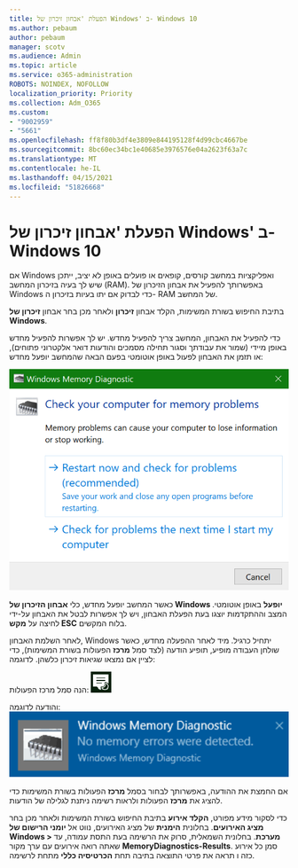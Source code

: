 ```yaml
---
title: הפעלת 'אבחון זיכרון של Windows' ב- Windows 10
ms.author: pebaum
author: pebaum
manager: scotv
ms.audience: Admin
ms.topic: article
ms.service: o365-administration
ROBOTS: NOINDEX, NOFOLLOW
localization_priority: Priority
ms.collection: Adm_O365
ms.custom:
- "9002959"
- "5661"
ms.openlocfilehash: ff8f80b3df4e3809e844195128f4d99cbc4667be
ms.sourcegitcommit: 8bc60ec34bc1e40685e3976576e04a2623f63a7c
ms.translationtype: MT
ms.contentlocale: he-IL
ms.lasthandoff: 04/15/2021
ms.locfileid: "51826668"
---
```

# <a name="run-windows-memory-diagnostics-in-windows-10"></a>הפעלת 'אבחון זיכרון של Windows' ב- Windows 10

אם Windows ואפליקציות במחשב קורסים, קופאים או פועלים באופן לא יציב, ייתכן שיש לך בעיה בזיכרון המחשב (RAM). באפשרותך להפעיל את אבחון הזיכרון של Windows כדי לבדוק אם יתו בעיות בזיכרון ה- RAM של המחשב.

בתיבת החיפוש בשורת המשימות, הקלד אבחון **זיכרון** ולאחר מכן בחר אבחון **זיכרון של Windows**. 

כדי להפעיל את האבחון, המחשב צריך להפעיל מחדש. יש לך אפשרות להפעיל מחדש באופן מיידי (שמור את עבודתך וסגור תחילה מסמכים והודעות דואר אלקטרוני פתוחים), או תזמן את האבחון לפעול באופן אוטומטי בפעם הבאה שהמחשב יופעל מחדש:

![אבחון זיכרון של Windows](media/windows-memory-diagnostic.png)

כאשר המחשב יופעל מחדש, כלי **אבחון הזיכרון של Windows יופעל** באופן אוטומטי. המצב וההתקדמות יוצגו בעת הפעלת האבחון, ויש לך אפשרות לבטל את האבחון על-ידי לחיצה על **מקש ESC** בלוח המקשים.

לאחר השלמת האבחון, Windows יתחיל כרגיל.
מיד לאחר ההפעלה מחדש, כאשר שולחן העבודה מופיע, תופיע הודעה (לצד סמל **מרכז** הפעולות בשורת המשימות), כדי לציין אם נמצאו שגיאות זיכרון כלשהן. לדוגמה:

הנה סמל מרכז הפעולות: ![סמל מרכז הפעולות](media/action-center-icon.png) 

והודעה לדוגמה: ![אין שגיאות זיכרון](media/no-memory-errors.png)

אם החמצת את ההודעה, באפשרותך לבחור בסמל **מרכז** הפעולות בשורת המשימות כדי להציג את **מרכז** הפעולות ולראות רשימה ניתנת לגלילה של הודעות.

כדי לסקור מידע מפורט, **הקלד אירוע** בתיבת החיפוש בשורת המשימות ולאחר מכן בחר **מציג האירועים**. בחלונית **הימנית** של מציג האירועים, נווט אל **יומני הרישום של Windows > מערכת**. בחלונית השמאלית, סרוק את הרשימה בעת  התסת עמודה, עד שאתה רואה אירועים עם ערך מקור **MemoryDiagnostics-Results**. סמן כל אירוע כזה ו תראה את פרטי התוצאה בתיבה תחת **הכרטיסיה כללי** מתחת לרשימה.
